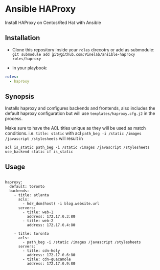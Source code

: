 # Ansible HAProxy
Install HAProxy on Centos/Red Hat with Ansible

## Installation
- Clone this repository inside your ```roles``` direcotry
or add as submodule: `git submodule add git@github.com:Vinelab/ansible-haproxy roles/haproxy`

- In your playbook:

```yaml
roles:
  - haproxy
```

## Synopsis
Installs haproxy and configures backends and frontends, also includes the default haproxy configuration but will use ```templates/haproxy.cfg.j2``` in the process.

Make sure to have the ACL titles unique as they will be used as match conditions. i.e.
```title: static``` with acl ```path_beg -i /static /images /javascript /stylesheets``` will result in
```
acl is_static path_beg -i /static /images /javascript /stylesheets
use_backend static if is_static
```

## Usage

```

haproxy:
  default: toronto
  backends:
    - title: atlanta
      acls:
        - hdr_dom(host) -i blog.website.url
      servers:
        - title: web-1
          address: 172.17.0.3:80
        - title: web-2
          address: 172.17.0.4:80

    - title: toronto
      acls:
        - path_beg -i /static /images /javascript /stylesheets
      servers:
        - title: cdn-holy
          address: 172.17.0.6:80
        - title: cdn-guacamole
          address: 172.17.0.9:80

```
